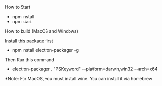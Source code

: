 How to Start

- npm install
- npm start

How to build (MacOS and Windows)

Install this package first
- npm install electron-packager -g

Then Run this command
- electron-packager . "PSKeyword" --platform=darwin,win32 --arch=x64

*Note: For MacOS, you must install wine. You can install it via homebrew